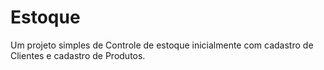 Estoque
=======

Um projeto simples de Controle de estoque inicialmente com cadastro de Clientes e cadastro de Produtos.
